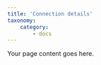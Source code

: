 ```yaml
---
title: 'Connection details'
taxonomy:
    category:
        - docs
---
```


Your page content goes here.